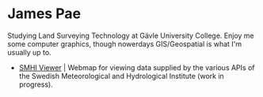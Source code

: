 # James Pae

Studying Land Surveying Technology at Gävle University College. Enjoy me some computer graphics, though nowerdays GIS/Geospatial is what I'm usually up to.

- [SMHI Viewer](https://jmspae.github.io/SMHI-Viewer/) | Webmap for viewing data supplied by the various APIs of the Swedish Meteorological and Hydrological Institute (work in progress).

<!--
**JmsPae/JmsPae** is a ✨ _special_ ✨ repository because its `README.md` (this file) appears on your GitHub profile.

Here are some ideas to get you started:

- 🔭 I’m currently working on ...
- 🌱 I’m currently learning ...
- 👯 I’m looking to collaborate on ...
- 🤔 I’m looking for help with ...
- 💬 Ask me about ...
- 📫 How to reach me: ...
- 😄 Pronouns: ...
- ⚡ Fun fact: ...
-->
